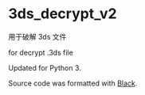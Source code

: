 # 3ds_decrypt_v2

用于破解 3ds 文件

for decrypt .3ds file

Updated for Python 3.

Source code was formatted with [Black](https://github.com/psf/black).
